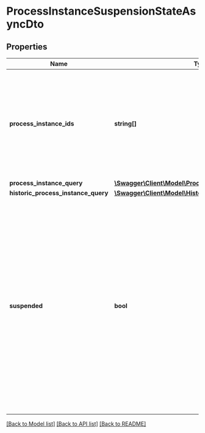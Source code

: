 # ProcessInstanceSuspensionStateAsyncDto

## Properties
Name | Type | Description | Notes
------------ | ------------- | ------------- | -------------
**process_instance_ids** | **string[]** | A list of process instance ids which defines a group of process instances which will be activated or suspended by the operation. | [optional] 
**process_instance_query** | [**\Swagger\Client\Model\ProcessInstanceQueryDto**](ProcessInstanceQueryDto.md) |  | [optional] 
**historic_process_instance_query** | [**\Swagger\Client\Model\HistoricProcessInstanceQueryDto**](HistoricProcessInstanceQueryDto.md) |  | [optional] 
**suspended** | **bool** | A Boolean value which indicates whether to activate or suspend a given instance  (e.g. process instance, job, job definition, or batch). When the value is set to true,  the given instance will be suspended and when the value is set to false,  the given instance will be activated. | [optional] 

[[Back to Model list]](../../README.md#documentation-for-models) [[Back to API list]](../../README.md#documentation-for-api-endpoints) [[Back to README]](../../README.md)

